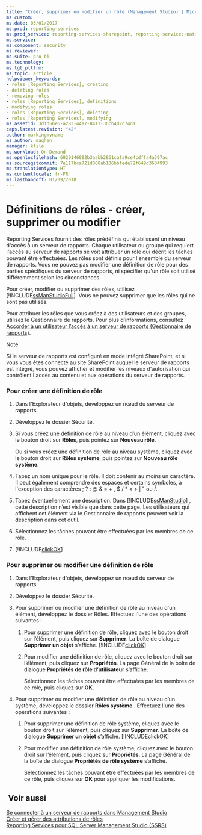 ```yaml
---
title: "Créer, supprimer ou modifier un rôle (Management Studio) | Microsoft Docs"
ms.custom: 
ms.date: 03/01/2017
ms.prod: reporting-services
ms.prod_service: reporting-services-sharepoint, reporting-services-native
ms.service: 
ms.component: security
ms.reviewer: 
ms.suite: pro-bi
ms.technology: 
ms.tgt_pltfrm: 
ms.topic: article
helpviewer_keywords:
- roles [Reporting Services], creating
- deleting roles
- removing roles
- roles [Reporting Services], definitions
- modifying roles
- roles [Reporting Services], deleting
- roles [Reporting Services], modifying
ms.assetid: 3d1d56e6-a283-44a7-8417-36cb4d2c74d1
caps.latest.revision: "42"
author: markingmyname
ms.author: maghan
manager: kfile
ms.workload: On Demand
ms.openlocfilehash: 6029146092b3aabb2861cafa9ce4cdffa4a397ac
ms.sourcegitcommit: 7e117bca721d008ab106bbfede72f649d3634993
ms.translationtype: HT
ms.contentlocale: fr-FR
ms.lasthandoff: 01/09/2018
---
```

# <a name="role-definitions---create-delete-or-modify"></a>Définitions de rôles - créer, supprimer ou modifier
  Reporting Services fournit des rôles prédéfinis qui établissent un niveau d'accès à un serveur de rapports. Chaque utilisateur ou groupe qui requiert l'accès au serveur de rapports se voit attribuer un rôle qui décrit les tâches pouvant être effectuées. Les rôles sont définis pour l'ensemble du serveur de rapports. Vous ne pouvez pas modifier une définition de rôle pour des parties spécifiques du serveur de rapports, ni spécifier qu'un rôle soit utilisé différemment selon les circonstances.  
  
 Pour créer, modifier ou supprimer des rôles, utilisez [!INCLUDE[ssManStudioFull](../../includes/ssmanstudiofull-md.md)]. Vous ne pouvez supprimer que les rôles qui ne sont pas utilisés.  
  
 Pour attribuer les rôles que vous créez à des utilisateurs et des groupes, utilisez le Gestionnaire de rapports. Pour plus d’informations, consultez [Accorder à un utilisateur l’accès à un serveur de rapports &#40;Gestionnaire de rapports&#41;](../../reporting-services/security/grant-user-access-to-a-report-server-report-manager.md).  
  
> [!NOTE]  
>  Si le serveur de rapports est configuré en mode intégré SharePoint, et si vous vous êtes connecté au site SharePoint auquel le serveur de rapports est intégré, vous pouvez afficher et modifier les niveaux d'autorisation qui contrôlent l'accès au contenu et aux opérations du serveur de rapports.  
  
### <a name="to-create-a-role-definition"></a>Pour créer une définition de rôle  
  
1.  Dans l'Explorateur d'objets, développez un nœud du serveur de rapports.  
  
2.  Développez le dossier Sécurité.  
  
3.  Si vous créez une définition de rôle au niveau d’un élément, cliquez avec le bouton droit sur **Rôles**, puis pointez sur **Nouveau rôle**.  
  
     Ou si vous créez une définition de rôle au niveau système, cliquez avec le bouton droit sur **Rôles système**, puis pointez sur **Nouveau rôle système**.  
  
4.  Tapez un nom unique pour le rôle. Il doit contenir au moins un caractère. Il peut également comprendre des espaces et certains symboles, à l'exception des caractères ; ? : @ & = + , $ / * < > | " ou /.  
  
5.  Tapez éventuellement une description. Dans [!INCLUDE[ssManStudio](../../includes/ssmanstudio-md.md)] , cette description n’est visible que dans cette page. Les utilisateurs qui affichent cet élément via le Gestionnaire de rapports peuvent voir la description dans cet outil.  
  
6.  Sélectionnez les tâches pouvant être effectuées par les membres de ce rôle.  
  
7.  [!INCLUDE[clickOK](../../includes/clickok-md.md)]  
  
### <a name="to-delete-or-modify-a-role-definition"></a>Pour supprimer ou modifier une définition de rôle  
  
1.  Dans l'Explorateur d'objets, développez un nœud du serveur de rapports.  
  
2.  Développez le dossier Sécurité.  
  
3.  Pour supprimer ou modifier une définition de rôle au niveau d'un élément, développez le dossier Rôles. Effectuez l'une des opérations suivantes :  
  
    1.  Pour supprimer une définition de rôle, cliquez avec le bouton droit sur l’élément, puis cliquez sur **Supprimer**. La boîte de dialogue **Supprimer un objet** s’affiche. [!INCLUDE[clickOK](../../includes/clickok-md.md)]  
  
    2.  Pour modifier une définition de rôle, cliquez avec le bouton droit sur l’élément, puis cliquez sur **Propriétés**. La page Général de la boîte de dialogue **Propriétés de rôle d’utilisateur** s’affiche.  
  
         Sélectionnez les tâches pouvant être effectuées par les membres de ce rôle, puis cliquez sur **OK**.  
  
4.  Pour supprimer ou modifier une définition de rôle au niveau d’un système, développez le dossier **Rôles système** . Effectuez l'une des opérations suivantes :  
  
    1.  Pour supprimer une définition de rôle système, cliquez avec le bouton droit sur l’élément, puis cliquez sur **Supprimer**. La boîte de dialogue **Supprimer un objet** s’affiche. [!INCLUDE[clickOK](../../includes/clickok-md.md)]  
  
    2.  Pour modifier une définition de rôle système, cliquez avec le bouton droit sur l’élément, puis cliquez sur **Propriétés**. La page Général de la boîte de dialogue **Propriétés de rôle système** s’affiche.  
  
         Sélectionnez les tâches pouvant être effectuées par les membres de ce rôle, puis cliquez sur **OK** pour appliquer les modifications.  
  
## <a name="see-also"></a> Voir aussi  
 [Se connecter à un serveur de rapports dans Management Studio](../../reporting-services/tools/connect-to-a-report-server-in-management-studio.md)   
 [Créer et gérer des attributions de rôles](../../reporting-services/security/create-and-manage-role-assignments.md)   
 [Reporting Services pour SQL Server Management Studio &#40;SSRS&#41;](../../reporting-services/tools/reporting-services-in-sql-server-management-studio-ssrs.md)  
  
  
